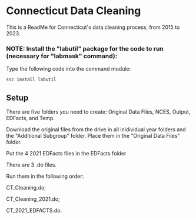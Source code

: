 
# Connecticut Data Cleaning

This is a ReadMe for Connecticut's data cleaning process, from 2015 to 2023.


### NOTE: Install the "labutil" package for the code to run (necessary for "labmask" command):

Type the following code into the command module:
```
ssc install labutil
```


## Setup

There are five folders you need to create: 
Original Data Files, NCES, Output, EDFacts, and Temp. 

Download the original files from the drive in all inidividual year folders and the "Additional Subgroup" folder. Place them in the "Original Data Files" folder. 

Put the 4 2021 EDFacts files in the EDFacts folder

There are 3 .do files. 

Run them in the following order:

CT_Cleaning.do; 

CT_Cleaning_2021.do; 

CT_2021_EDFACTS.do.

